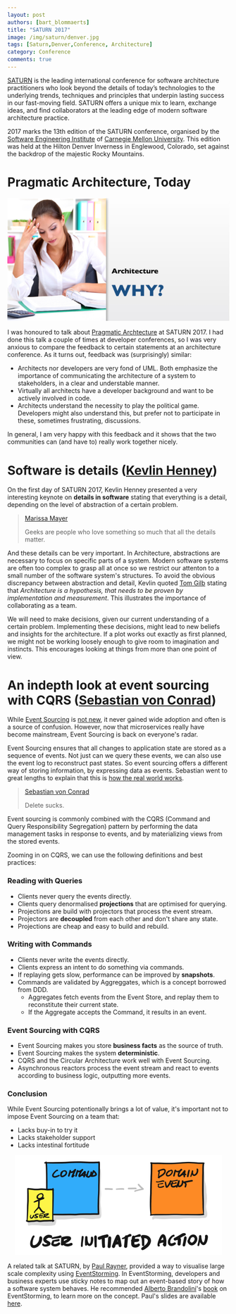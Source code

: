 ```yaml
---
layout: post
authors: [bart_blommaerts]
title: "SATURN 2017"
image: /img/saturn/denver.jpg
tags: [Saturn,Denver,Conference, Architecture]
category: Conference
comments: true
---
```


[SATURN](https://www.sei.cmu.edu/saturn/2017/) is the leading international conference for software architecture practitioners who look beyond the details of today’s technologies to the underlying trends, techniques and principles that underpin lasting success in our fast-moving field. 
SATURN offers a unique mix to learn, exchange ideas, and find collaborators at the leading edge of modern software architecture practice.

2017 marks the 13th edition of the SATURN conference, organised by the [Software Engineering Institute](https://www.sei.cmu.edu/) of [Carnegie Mellon University](http://www.cmu.edu/).
This edition was held at the Hilton Denver Inverness in Englewood, Colorado, set against the backdrop of the majestic Rocky Mountains.

# Pragmatic Architecture, Today 

<p style="text-align: center;">
  <img class="image fit" alt="Pragmatic Architecture, Today" src="/img/saturn/pragmatic.jpg">
</p>

I was honoured to talk about [Pragmatic Archtecture](https://www.slideshare.net/BartBlommaerts/pragmatic-architecture-saturn-2017) at SATURN 2017. 
I had done this talk a couple of times at developer conferences, so I was very anxious to compare the feedback to certain statements at an architecture conference.
As it turns out, feedback was (surprisingly) similar:

* Architects nor developers are very fond of UML. 
Both emphasize the importance of communicating the architecture of a system to stakeholders, in a clear and understable manner.
* Virtually all architects have a developer background and want to be actively involved in code.
* Architects understand the necessity to play the political game. 
Developers might also understand this, but prefer not to participate in these, sometimes frustrating, discussions.

In general, I am very happy with this feedback and it shows that the two communities can (and have to) really work together nicely.

# Software is details ([Kevlin Henney](https://saturn2017.sched.com/volunteer/kevlin_henney.1wc9dtfw))

On the first day of SATURN 2017, Kevlin Henney presented a very interesting keynote on **details in software** stating that everything is a detail, depending on the level of abstraction of a certain problem.

> [Marissa Mayer](https://en.wikipedia.org/wiki/Marissa_Mayer)
>
> Geeks are people who love something so much that all the details matter.

And these details can be very important.
In Architecture, abstractions are necessary to focus on specific parts of a system.
Modern software systems are often too complex to grasp all at once so we restrict our attenton to a small number of the software system's structures.
To avoid the obvious discrepancy between abstraction and detail, Kevlin quoted [Tom Gilb](https://en.wikipedia.org/wiki/Tom_Gilb) stating that _Architecture is a hypothesis, that needs to be proven by implementation and measurement_.
This illustrates the importance of collaborating as a team.

We will need to make decisions, given our current understanding of a certain problem.
Implementing these decisions, might lead to new beliefs and insights for the architecture. 
If a plot works out exactly as first planned, we might not be working loosely enough to give room to imagination and instincts.
This encourages looking at things from more than one point of view.

# An indepth look at event sourcing with CQRS ([Sebastian von Conrad](https://twitter.com/vonconrad?lang=en))

While [Event Sourcing](https://martinfowler.com/eaaDev/EventSourcing.html) is [not new](https://ordina-jworks.github.io/domain-driven%20design/2016/02/02/A-Decade-Of-DDD-CQRS-And-Event-Sourcing.html), it never gained wide adoption and often is a source of confusion.
However, now that microservices really have become mainstream, Event Sourcing is back on everyone's radar.

Event Sourcing ensures that all changes to application state are stored as a sequence of events. 
Not just can we query these events, we can also use the event log to reconstruct past states.
So event sourcing offers a different way of storing information, by expressing data as events.
Sebastian went to great lengths to explain that this is [how the real world works](https://speakerdeck.com/vonconrad/event-sourcing-or-why-activerecord-must-die).

> [Sebastian von Conrad](https://twitter.com/vonconrad?lang=en)
>
> Delete sucks.

Event sourcing is commonly combined with the CQRS (Command and Query Responsibility Segregation) pattern by performing the data management tasks in response to events, and by materializing views from the stored events.

Zooming in on CQRS, we can use the following definitions and best practices:

### Reading with Queries

* Clients never query the events directly.
* Clients query denormalised **projections** that are optimised for querying.
* Projections are build with projectors that process the event stream.
* Projectors are **decoupled** from each other and don't share any state.
* Projections are cheap and easy to build and rebuild.

### Writing with Commands

* Clients never write the events directly.
* Clients express an intent to do something via commands.
* If replaying gets slow, performance can be improved by **snapshots**.
* Commands are validated by Aggreggates, which is a concept borrowed from DDD.
	* Aggregates fetch events from the Event Store, and replay them to reconstitute their current state.
	* If the Aggregate accepts the Command, it results in an event.

### Event Sourcing with CQRS

* Event Sourcing makes you store **business facts** as the source of truth.
* Event Sourcing makes the system **deterministic**.
* CQRS and the Circular Architecture work well with Event Sourcing.
* Asynchronous reactors process the event stream and react to events according to business logic, outputting more events.

### Conclusion

While Event Sourcing potentionally brings a lot of value, it's important not to impose Event Sourcing on a team that:

* Lacks buy-in to try it
* Lacks stakeholder support
* Lacks intestinal fortitude

<p style="text-align: center;">
  <img alt="EventStorming" src="/img/saturn/eventstorming.png" width="470" height="227">
</p>

A related talk at SATURN, by [Paul Rayner](https://twitter.com/thepaulrayner), provided a way to visualise large scale complexity using [EventStorming](http://sched.co/9k2v). 
In EventStorming, developers and business experts use sticky notes to map out an event-based story of how a software system behaves.
He recommended [Alberto Brandolini](https://leanpub.com/u/ziobrando)'s [book](https://leanpub.com/introducing_eventstorming/) on EventStorming, to learn more on the concept.
Paul's slides are available [here](http://resources.sei.cmu.edu/asset_files/Presentation/2017_017_001_497638.pdf).

 

